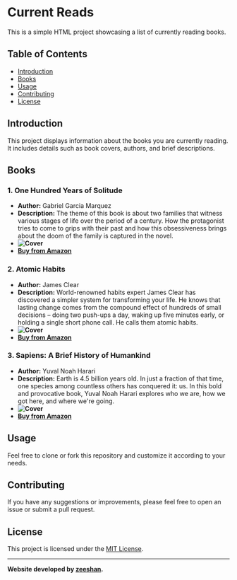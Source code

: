 # Current Reads

This is a simple HTML project showcasing a list of currently reading books.

## Table of Contents

- [Introduction](#introduction)
- [Books](#books)
- [Usage](#usage)
- [Contributing](#contributing)
- [License](#license)

## Introduction

This project displays information about the books you are currently reading. It includes details such as book covers, authors, and brief descriptions.

## Books

### 1. One Hundred Years of Solitude

- **Author:** Gabriel Garcia Marquez
- **Description:** The theme of this book is about two families that witness various stages of life over the period of a century. How the protagonist tries to come to grips with their past and how this obsessiveness brings about the doom of the family is captured in the novel.
- **![Cover](https://images-na.ssl-images-amazon.com/images/I/91hJ+hgZm4L.jpg)**
- **[Buy from Amazon](https://www.amazon.in/Hundred-Years-Solitude-International-Writers/dp/0140157514/ref=sr_1_1?crid=R9MA6GM4XJ1Z&dchild=1&keywords=a+thousand+years+of+solitude&qid=1627826360&sprefix=a+thousand+years%2Caps%2C326&sr=8-1)**

### 2. Atomic Habits

- **Author:** James Clear
- **Description:** World-renowned habits expert James Clear has discovered a simpler system for transforming your life. He knows that lasting change comes from the compound effect of hundreds of small decisions – doing two push-ups a day, waking up five minutes early, or holding a single short phone call. He calls them atomic habits.
- **![Cover](https://images-na.ssl-images-amazon.com/images/I/91bYsX41DVL.jpg)**
- **[Buy from Amazon](https://www.amazon.in/Atomic-Habits-James-Clear/dp/1847941834)**

### 3. Sapiens: A Brief History of Humankind

- **Author:** Yuval Noah Harari
- **Description:** Earth is 4.5 billion years old. In just a fraction of that time, one species among countless others has conquered it: us. In this bold and provocative book, Yuval Noah Harari explores who we are, how we got here, and where we're going.
- **![Cover](https://images-na.ssl-images-amazon.com/images/I/713jIoMO3UL.jpg)**
- **[Buy from Amazon](https://www.amazon.in/Sapiens-Humankind-Yuval-Noah-Harari/dp/0099590085/ref=sr_1_1?dchild=1&keywords=Sapiens&qid=1627826769&sr=8-1)**

## Usage

Feel free to clone or fork this repository and customize it according to your needs.

## Contributing

If you have any suggestions or improvements, please feel free to open an issue or submit a pull request.

## License

This project is licensed under the [MIT License](LICENSE).

---

**Website developed by [zeeshan](https://github.com/zeeshan9546).**
